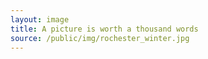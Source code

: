 ```yaml
---
layout: image
title: A picture is worth a thousand words
source: /public/img/rochester_winter.jpg
--- 
```

